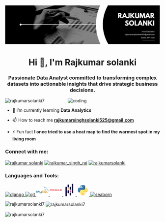 ![logo](https://github.com/Rajkumarsolanki7/Rajkumarsolanki7/blob/main/1.png)
<h1 align="center">Hi 👋, I'm Rajkumar solanki</h1>
<h3 align="center">Passionate Data Analyst committed to transforming complex datasets into actionable insights that drive strategic business decisions.</h3>
<img align="right" alt = "coding" width ="300" src = "https://assets-global.website-files.com/5c19020c997c25514d17d86f/60c0d9460c02947666c0d70c_Data%20report.gif">


<p align="left"> <img src="https://komarev.com/ghpvc/?username=rajkumarsolanki7&label=Profile%20views&color=0e75b6&style=flat" alt="rajkumarsolanki7" /> </p>

- 🌱 I’m currently learning **Data Analytics**

- 📫 How to reach me **rajkumarsinghsolanki525@gmail.com**
- ⚡ Fun fact **I once tried to use a heat map to find the warmest spot in my living room**



<h3 align="left">Connect with me:</h3>
<p align="left">
<a href="https://linkedin.com/in/rajkumar solanki" target="blank"><img align="center" src="https://raw.githubusercontent.com/rahuldkjain/github-profile-readme-generator/master/src/images/icons/Social/linked-in-alt.svg" alt="rajkumar solanki" height="30" width="40" /></a>
<a href="https://instagram.com/rajkumar_singh_raj" target="blank"><img align="center" src="https://raw.githubusercontent.com/rahuldkjain/github-profile-readme-generator/master/src/images/icons/Social/instagram.svg" alt="rajkumar_singh_raj" height="30" width="40" /></a>
<a href="https://www.leetcode.com/rajkumarsolanki" target="blank"><img align="center" src="https://raw.githubusercontent.com/rahuldkjain/github-profile-readme-generator/master/src/images/icons/Social/leet-code.svg" alt="rajkumarsolanki" height="30" width="40" /></a>
</p>

<h3 align="left">Languages and Tools:</h3>
<p align="left"> <a href="https://www.djangoproject.com/" target="_blank" rel="noreferrer"> <img src="https://cdn.worldvectorlogo.com/logos/django.svg" alt="django" width="40" height="40"/> </a> <a href="https://git-scm.com/" target="_blank" rel="noreferrer"> <img src="https://www.vectorlogo.zone/logos/git-scm/git-scm-icon.svg" alt="git" width="40" height="40"/> </a> <a href="https://www.mysql.com/" target="_blank" rel="noreferrer"> <img src="https://raw.githubusercontent.com/devicons/devicon/master/icons/mysql/mysql-original-wordmark.svg" alt="mysql" width="40" height="40"/> </a> <a href="https://www.oracle.com/" target="_blank" rel="noreferrer"> <img src="https://raw.githubusercontent.com/devicons/devicon/master/icons/oracle/oracle-original.svg" alt="oracle" width="40" height="40"/> </a> <a href="https://pandas.pydata.org/" target="_blank" rel="noreferrer"> <img src="https://raw.githubusercontent.com/devicons/devicon/2ae2a900d2f041da66e950e4d48052658d850630/icons/pandas/pandas-original.svg" alt="pandas" width="40" height="40"/> </a> <a href="https://www.python.org" target="_blank" rel="noreferrer"> <img src="https://raw.githubusercontent.com/devicons/devicon/master/icons/python/python-original.svg" alt="python" width="40" height="40"/> </a> <a href="https://seaborn.pydata.org/" target="_blank" rel="noreferrer"> <img src="https://seaborn.pydata.org/_images/logo-mark-lightbg.svg" alt="seaborn" width="40" height="40"/> </a> </p>

<p><img align="left" src="https://github-readme-stats.vercel.app/api/top-langs?username=rajkumarsolanki7&show_icons=true&locale=en&layout=compact" alt="rajkumarsolanki7" /></p>

<p>&nbsp;<img align="center" src="https://github-readme-stats.vercel.app/api?username=rajkumarsolanki7&show_icons=true&locale=en" alt="rajkumarsolanki7" /></p>

<p><img align="center" src="https://github-readme-streak-stats.herokuapp.com/?user=rajkumarsolanki7&" alt="rajkumarsolanki7" /></p>

